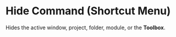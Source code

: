 
# Hide Command (Shortcut Menu)

Hides the active window, project, folder, module, or the  **Toolbox**.

